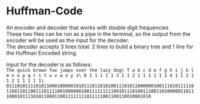 # Huffman-Code
An encoder and decoder that works with double digit frequencies\
These two files can be run as a pipe in the terminal, so the output from the encoder will be used as the input for the decoder.\
The decoder accepts 3 lines total: 2 lines to build a binary tree and 1 line for the Huffman Encoded string.

Input for the decoder is as follows:\
``The quick brown fox jumps over the lazy dog\
  T a b c d e f g h i j k l m n o p q r s t u v w x y z\
8 1 1 1 1 1 3 1 1 2 1 1 1 1 1 1 4 1 1 2 1 1 2 1 1 1 1 1\
01110101111010110001000001010111011010100111010110000001001110101111101100110110011101111001000000100111111111001011101001110011010000011011100010111101011000110011111111011111001100110010001010``
